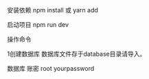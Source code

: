 
安装依赖
npm install 或 yarn add

启动项目
npm run dev


操作命令

1创建数据库 数据库文件存于database目录请导入。


数据库 账密
root
yourpassword